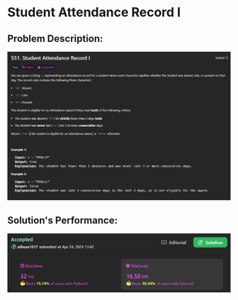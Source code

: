 # Student Attendance Record I

## Problem Description:
![alt text](images/image(1).png)

## Solution's Performance:
![alt text](images/image.png)

